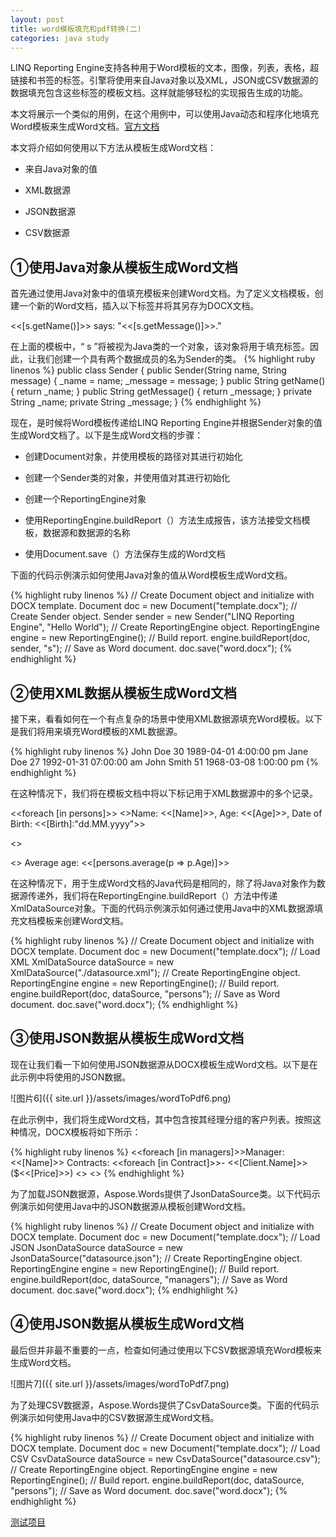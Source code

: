 ```yaml
---
layout: post
title: word模板填充和pdf转换(二)
categories: java study 
---
```


LINQ Reporting Engine支持各种用于Word模板的文本，图像，列表，表格，超链接和书签的标签。引擎将使用来自Java对象以及XML，JSON或CSV数据源的数据填充包含这些标签的模板文档。这样就能够轻松的实现报告生成的功能。

本文将展示一个类似的用例，在这个用例中，可以使用Java动态和程序化地填充Word模板来生成Word文档。[官方文档](https://docs.aspose.com/words/java/)

本文将介绍如何使用以下方法从模板生成Word文档：

- 来自Java对象的值

- XML数据源

- JSON数据源

- CSV数据源

## ①使用Java对象从模板生成Word文档

首先通过使用Java对象中的值填充模板来创建Word文档。为了定义文档模板，创建一个新的Word文档，插入以下标签并将其另存为DOCX文档。

<<[s.getName()]>> says: "<<[s.getMessage()]>>."

在上面的模板中，“ s ”将被视为Java类的一个对象，该对象将用于填充标签。因此，让我们创建一个具有两个数据成员的名为Sender的类。
{% highlight ruby linenos %}
public class Sender {
    public Sender(String name, String message) {
        _name = name;
        _message = message;
    } 
    public String getName() {
        return _name;
    } 
    public String getMessage() {
        return _message;
    } 
    private String _name;
    private String _message;
}
{% endhighlight %}

现在，是时候将Word模板传递给LINQ Reporting Engine并根据Sender对象的值生成Word文档了。以下是生成Word文档的步骤：

- 创建Document对象，并使用模板的路径对其进行初始化

- 创建一个Sender类的对象，并使用值对其进行初始化

- 创建一个ReportingEngine对象

- 使用ReportingEngine.buildReport（）方法生成报告，该方法接受文档模板，数据源和数据源的名称

- 使用Document.save（）方法保存生成的Word文档

下面的代码示例演示如何使用Java对象的值从Word模板生成Word文档。

{% highlight ruby linenos %}
// Create Document object and initialize with DOCX template.
Document doc = new Document("template.docx");
// Create Sender object.
Sender sender = new Sender("LINQ Reporting Engine", "Hello World");
// Create ReportingEngine object.
ReportingEngine engine = new ReportingEngine();
// Build report.
engine.buildReport(doc, sender, "s");
// Save as Word document.
doc.save("word.docx");
{% endhighlight %}

## ②使用XML数据从模板生成Word文档

接下来，看看如何在一个有点复杂的场景中使用XML数据源填充Word模板。以下是我们将用来填充Word模板的XML数据源。

{% highlight ruby linenos %}
<Persons>
   <Person>
       <Name>John Doe</Name>
       <Age>30</Age>
       <Birth>1989-04-01 4:00:00 pm</Birth>
   </Person>
   <Person>
       <Name>Jane Doe</Name>
       <Age>27</Age>
       <Birth>1992-01-31 07:00:00 am</Birth>
   </Person>
   <Person>
       <Name>John Smith</Name>
       <Age>51</Age>
       <Birth>1968-03-08 1:00:00 pm</Birth>
   </Person>
</Persons>
{% endhighlight %}

在这种情况下，我们将在模板文档中将以下标记用于XML数据源中的多个记录。

<<foreach [in persons]>> <>Name: <<[Name]>>, Age: <<[Age]>>, Date of Birth: <<[Birth]:"dd.MM.yyyy">>

<</foreach>>

<> Average age: <<[persons.average(p => p.Age)]>>

在这种情况下，用于生成Word文档的Java代码是相同的，除了将Java对象作为数据源传递外，我们将在ReportingEngine.buildReport（）方法中传递XmlDataSource对象。下面的代码示例演示如何通过使用Java中的XML数据源填充文档模板来创建Word文档。

{% highlight ruby linenos %}
// Create Document object and initialize with DOCX template.
Document doc = new Document("template.docx");
// Load XML
XmlDataSource dataSource = new XmlDataSource("./datasource.xml");
// Create ReportingEngine object.
ReportingEngine engine = new ReportingEngine();
// Build report.
engine.buildReport(doc, dataSource, "persons");
// Save as Word document.
doc.save("word.docx");
{% endhighlight %}

## ③使用JSON数据从模板生成Word文档

现在让我们看一下如何使用JSON数据源从DOCX模板生成Word文档。以下是在此示例中将使用的JSON数据。

![图片6]({{ site.url }}/assets/images/wordToPdf6.png)

在此示例中，我们将生成Word文档，其中包含按其经理分组的客户列表。按照这种情况，DOCX模板将如下所示：

{% highlight ruby linenos %}
<<foreach [in managers]>>Manager: <<[Name]>>
Contracts:
<<foreach [in Contract]>>- <<[Client.Name]>> ($<<[Price]>>)
<</foreach>>
<</foreach>>
{% endhighlight %}

为了加载JSON数据源，Aspose.Words提供了JsonDataSource类。以下代码示例演示如何使用Java中的JSON数据源从模板创建Word文档。

{% highlight ruby linenos %}
// Create Document object and initialize with DOCX template.
Document doc = new Document("template.docx");
// Load JSON
JsonDataSource dataSource = new JsonDataSource("datasource.json");
// Create ReportingEngine object.
ReportingEngine engine = new ReportingEngine();
// Build report.
engine.buildReport(doc, dataSource, "managers");
// Save as Word document.
doc.save("word.docx");
{% endhighlight %}

## ④使用JSON数据从模板生成Word文档

最后但并非最不重要的一点，检查如何通过使用以下CSV数据源填充Word模板来生成Word文档。

![图片7]({{ site.url }}/assets/images/wordToPdf7.png)

为了处理CSV数据源，Aspose.Words提供了CsvDataSource类。下面的代码示例演示如何使用Java中的CSV数据源生成Word文档。

{% highlight ruby linenos %}
// Create Document object and initialize with DOCX template.
Document doc = new Document("template.docx");
// Load CSV
CsvDataSource dataSource = new CsvDataSource("datasource.csv");
// Create ReportingEngine object.
ReportingEngine engine = new ReportingEngine();
// Build report.
engine.buildReport(doc, dataSource, "persons");
// Save as Word document.
doc.save("word.docx");
{% endhighlight %}

[测试项目](https://gitee.com/chaofandashi/boot-apose.git)

